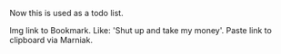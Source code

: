 Now this is used as a todo list.

Img link to Bookmark.
Like: 'Shut up and take my money'. Paste link to clipboard via Marniak.
